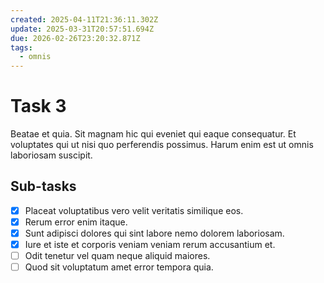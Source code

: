 ```yaml
---
created: 2025-04-11T21:36:11.302Z
update: 2025-03-31T20:57:51.694Z
due: 2026-02-26T23:20:32.871Z
tags:
  - omnis
---
```


# Task 3

Beatae et quia. Sit magnam hic qui eveniet qui eaque consequatur. Et voluptates qui ut nisi quo perferendis possimus. Harum enim est ut omnis laboriosam suscipit.

## Sub-tasks

- [x] Placeat voluptatibus vero velit veritatis similique eos.
- [x] Rerum error enim itaque.
- [x] Sunt adipisci dolores qui sint labore nemo dolorem laboriosam.
- [x] Iure et iste et corporis veniam veniam rerum accusantium et.
- [ ] Odit tenetur vel quam neque aliquid maiores.
- [ ] Quod sit voluptatum amet error tempora quia.
